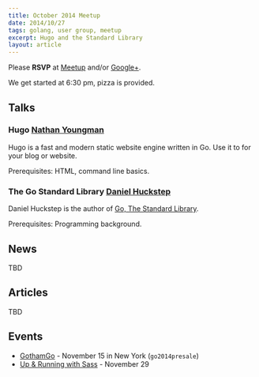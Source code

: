 ```yaml
---
title: October 2014 Meetup
date: 2014/10/27
tags: golang, user group, meetup
excerpt: Hugo and the Standard Library
layout: article
---
```


Please **RSVP** at [Meetup](http://www.meetup.com/startupedmonton/events/200885672/) and/or [Google+](https://plus.google.com/events/cm6t4hiu7bo9j9dedd6l4i3kqb8?authkey=CPnMmISs4prWiAE). 

We get started at 6:30 pm, pizza is provided.

## Talks

### Hugo [Nathan Youngman](https://twitter.com/nathany)

Hugo is a fast and modern static website engine written in Go. 
Use it to for your blog or website.

Prerequisites: HTML, command line basics.

### The Go Standard Library [Daniel Huckstep](https://twitter.com/darkhelmetlive)

Daniel Huckstep is the author of [Go, The Standard Library](http://thestandardlibrary.com/).

Prerequisites: Programming background.

## News

TBD

## Articles

TBD

## Events

* [GothamGo](http://gothamgo.com/) - November 15 in New York (`go2014presale`)
* [Up & Running with Sass](http://sassworkshop.christiannaths.com/) - November 29

